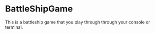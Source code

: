 # BattleShipGame
This is a battleship game that you play through through your console or terminal. 
